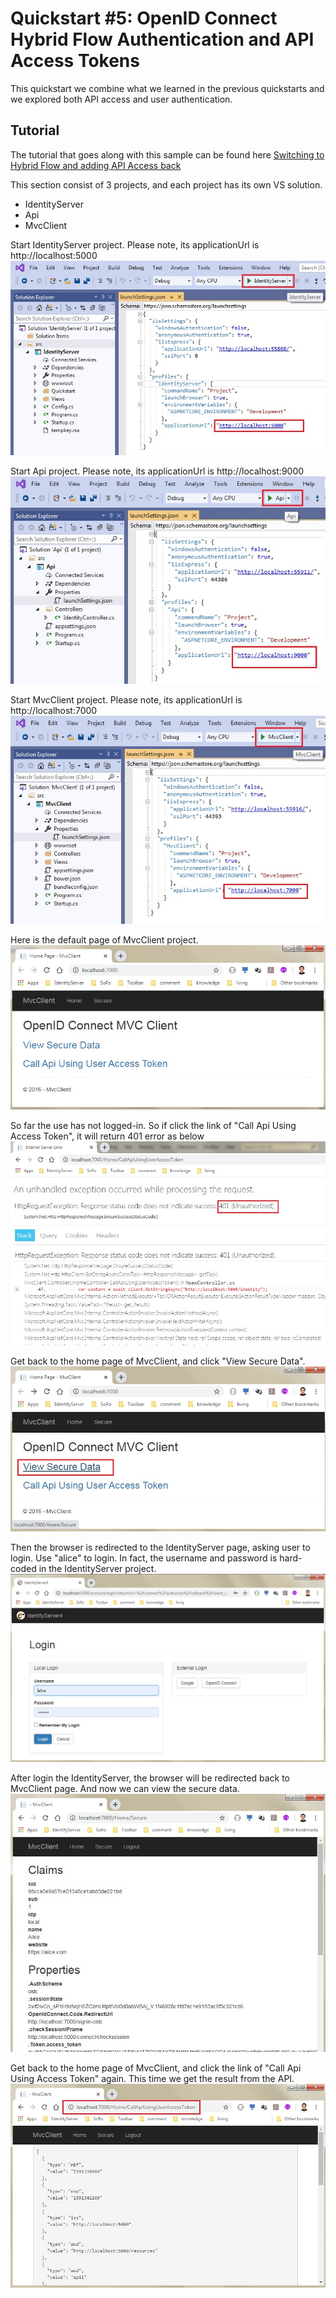 # Quickstart #5: OpenID Connect Hybrid Flow Authentication and API Access Tokens

This quickstart we combine what we learned in the previous quickstarts and we explored both API access and user authentication. 

## Tutorial

The tutorial that goes along with this sample can be found here [Switching to Hybrid Flow and adding API Access back](http://docs.identityserver.io/en/release/quickstarts/5_hybrid_and_api_access.html)

This section consist of 3 projects, and each project has its own VS solution.
- IdentityServer
- Api
- MvcClient

Start IdentityServer project. Please note, its applicationUrl is http://localhost:5000
![](doc_images/1_LaunchIdentityServer.jpg)

Start Api project. Please note, its applicationUrl is http://localhost:9000
![](doc_images/2_LaunchApi.jpg)

Start MvcClient project. Please note, its applicationUrl is http://localhost:7000
![](doc_images/3_LaunchMvcClient.jpg)

Here is the default page of MvcClient project.
![](doc_images/4_MvcClientWebPage.jpg)

So far the use has not logged-in. So if click the link of "Call Api Using Access Token", it will return 401 error as below
![](doc_images/5_CallApiGet401.jpg)

Get back to the home page of MvcClient, and click "View Secure Data".
![](doc_images/6_ClickViewSecureData.jpg)

Then the browser is redirected to the IdentityServer page, asking user to login. Use "alice" to login. In fact, the username and password is hard-coded in the IdentityServer project.
![](doc_images/7_LoginIdentityServer.jpg)

After login the IdentityServer, the browser will be redirected back to MvcClient page. And now we can view the secure data.
![](doc_images/8_ViewSecureData.jpg)

Get back to the home page of MvcClient, and click the link of "Call Api Using Access Token" again. This time we get the result from the API.
![](doc_images/9_CallApiAndViewResult.jpg)

